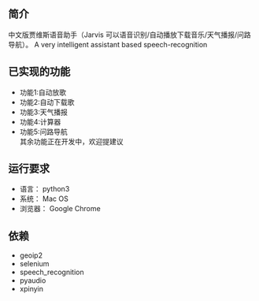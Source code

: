 ## 简介
中文版贾维斯语音助手（Jarvis 可以语音识别/自动播放下载音乐/天气播报/问路导航）。
A very intelligent assistant based speech-recognition  


## 已实现的功能
- 功能1:自动放歌
- 功能2:自动下载歌
- 功能3:天气播报
- 功能4:计算器
- 功能5:问路导航  
其余功能正在开发中，欢迎提建议



## 运行要求
- 语言： python3
- 系统： Mac OS
- 浏览器： Google Chrome

## 依赖  
- geoip2
- selenium
- speech_recognition
- pyaudio
- xpinyin
